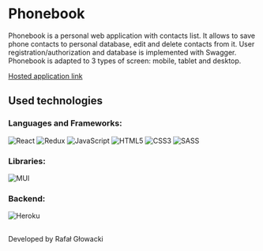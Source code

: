 # Phonebook

Phonebook is a personal web application with contacts list. It allows to save
phone contacts to personal database, edit and delete contacts from it. User
registration/authorization and database is implemented with Swagger. Phonebook
is adapted to 3 types of screen: mobile, tablet and desktop.

[Hosted application link](https://mrrafalglowacki.github.io/goit-react-hw-08-phonebook/)

## Used technologies

### Languages and Frameworks:

![React](https://img.shields.io/badge/react-%2320232a.svg?style=for-the-badge&logo=react&logoColor=%2361DAFB)
![Redux](https://img.shields.io/badge/redux-%23593d88.svg?style=for-the-badge&logo=redux&logoColor=white)
![JavaScript](https://img.shields.io/badge/javascript-%23323330.svg?style=for-the-badge&logo=javascript&logoColor=%23F7DF1E)
![HTML5](https://img.shields.io/badge/html5-%23E34F26.svg?style=for-the-badge&logo=html5&logoColor=white)
![CSS3](https://img.shields.io/badge/css3-%231572B6.svg?style=for-the-badge&logo=css3&logoColor=white)
![SASS](https://img.shields.io/badge/SASS-hotpink.svg?style=for-the-badge&logo=SASS&logoColor=white)

### Libraries:

![MUI](https://img.shields.io/badge/MUI-%230081CB.svg?style=for-the-badge&logo=mui&logoColor=white)

### Backend:

![Heroku](https://img.shields.io/badge/heroku-%23430098.svg?style=for-the-badge&logo=heroku&logoColor=white)

##

Developed by Rafał Głowacki
